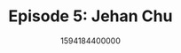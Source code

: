 ---
templateKey: podcast-episode
public: true
url: podcast/episode-5-jehan-chu
title: " Episode 5: Jehan Chu "
description:  In our fifth episode, we go down the rabbit hole with Jehan Chu, Co-founder & Managing Partner of Kenetic Capital. A great conversation technology integration wars, decentralized apps, the future access of information, and how the world is becoming more tribal. 
date: 1594184400000
featuredimage: /img/podcast/EpisodeHeader_JChu_Website.jpg
socialimage: https://www.orchid.com/assets/img/podcast/EpisodeHeader_JChu.jpg
platformurls:
 - https://podcasts.apple.com/us/podcast/decentralized-apps-future-information-jehan-chu/id1516705670?i=1000483591277
 - https://open.spotify.com/episode/2yIoABNp1V8Och7VRrLyRm
 - https://www.stitcher.com/show/follow-the-white-rabbit/episode/decentralized-apps-and-the-future-of-information-with-jehan-chu-75137171
 - https://www.deezer.com/us/episode/218550712
 - https://www.podbean.com/media/share/dir-i7y4k-ad639f4
 - https://tunein.com/podcasts/Technology-Podcasts/Follow-the-White-Rabbit-p1330281/?topicId=153621534
---